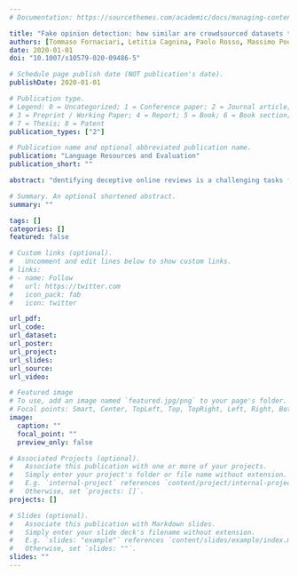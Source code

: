 ```yaml
---
# Documentation: https://sourcethemes.com/academic/docs/managing-content/

title: "Fake opinion detection: how similar are crowdsourced datasets to real data?"
authors: [Tommaso Fornaciari, Letitia Cagnina, Paolo Rosso, Massimo Poesio]
date: 2020-01-01
doi: "10.1007/s10579-020-09486-5"

# Schedule page publish date (NOT publication's date).
publishDate: 2020-01-01

# Publication type.
# Legend: 0 = Uncategorized; 1 = Conference paper; 2 = Journal article;
# 3 = Preprint / Working Paper; 4 = Report; 5 = Book; 6 = Book section;
# 7 = Thesis; 8 = Patent
publication_types: ["2"]

# Publication name and optional abbreviated publication name.
publication: "Language Resources and Evaluation"
publication_short: ""

abstract: "dentifying deceptive online reviews is a challenging tasks for Natural Language Processing (NLP). Collecting corpora for the task is difficult, because normally it is not possible to know whether reviews are genuine. A common workaround involves collecting (supposedly) truthful reviews online and adding them to a set of deceptive reviews obtained through crowdsourcing services. Models trained this way are generally successful at discriminating between ‘genuine’ online reviews and the crowdsourced deceptive reviews. It has been argued that the deceptive reviews obtained via crowdsourcing are very different from real fake reviews, but the claim has never been properly tested. In this paper, we compare (false) crowdsourced reviews with a set of ‘real’ fake reviews published on line. We evaluate their degree of similarity and their usefulness in training models for the detection of untrustworthy reviews. We find that the deceptive reviews collected via crowdsourcing are significantly different from the fake reviews published online. In the case of the artificially produced deceptive texts, it turns out that their domain similarity with the targets affects the models’ performance, much more than their"

# Summary. An optional shortened abstract.
summary: ""

tags: []
categories: []
featured: false

# Custom links (optional).
#   Uncomment and edit lines below to show custom links.
# links:
# - name: Follow
#   url: https://twitter.com
#   icon_pack: fab
#   icon: twitter

url_pdf:
url_code:
url_dataset:
url_poster:
url_project:
url_slides:
url_source:
url_video:

# Featured image
# To use, add an image named `featured.jpg/png` to your page's folder. 
# Focal points: Smart, Center, TopLeft, Top, TopRight, Left, Right, BottomLeft, Bottom, BottomRight.
image:
  caption: ""
  focal_point: ""
  preview_only: false

# Associated Projects (optional).
#   Associate this publication with one or more of your projects.
#   Simply enter your project's folder or file name without extension.
#   E.g. `internal-project` references `content/project/internal-project/index.md`.
#   Otherwise, set `projects: []`.
projects: []

# Slides (optional).
#   Associate this publication with Markdown slides.
#   Simply enter your slide deck's filename without extension.
#   E.g. `slides: "example"` references `content/slides/example/index.md`.
#   Otherwise, set `slides: ""`.
slides: ""
---
```

